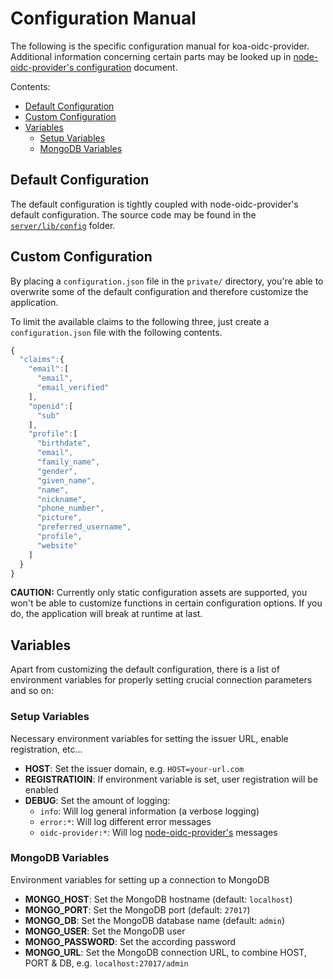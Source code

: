 # Configuration Manual

The following is the specific configuration manual for koa-oidc-provider. Additional information concerning certain parts may be looked up in [node-oidc-provider's configuration](https://github.com/panva/node-oidc-provider/blob/master/docs/configuration.md) document.

Contents:

* [Default Configuration](#default-configuration)
* [Custom Configuration](#custom-configuration)
* [Variables](#variables)
  * [Setup Variables](#setup-variables)
  * [MongoDB Variables](#mongodb-variables)

## Default Configuration

The default configuration is tightly coupled with node-oidc-provider's default configuration. The source code may be found in the [`server/lib/config`](/server/lib/config) folder.

## Custom Configuration

By placing a `configuration.json` file in the `private/` directory, you're able to overwrite some of the default configuration and therefore customize the application.

To limit the available claims to the following three, just create a `configuration.json` file with the following contents.

```javascript
{
  "claims":{
    "email":[
      "email",
      "email_verified"
    ],
    "openid":[
      "sub"
    ],
    "profile":[
      "birthdate",
      "email",
      "family_name",
      "gender",
      "given_name",
      "name",
      "nickname",
      "phone_number",
      "picture",
      "preferred_username",
      "profile",
      "website"
    ]
  }
}
```

**CAUTION:** Currently only static configuration assets are supported, you won't be able to customize functions in certain configuration options. If you do, the application will break at runtime at last.

## Variables

Apart from customizing the default configuration, there is a list of environment variables for properly setting crucial connection parameters and so on:

### Setup Variables

Necessary environment variables for setting the issuer URL, enable registration, etc...

* **HOST**: Set the issuer domain, e.g. `HOST=your-url.com`
* **REGISTRATIOIN**: If environment variable is set, user registration will be enabled
* **DEBUG**: Set the amount of logging:
  * `info`: Will log general information (a verbose logging)
  * `error:*`: Will log different error messages
  * `oidc-provider:*`: Will log [node-oidc-provider's](https://github.com/panva/node-oidc-provider) messages

### MongoDB Variables

Environment variables for setting up a connection to MongoDB

* **MONGO_HOST**: Set the MongoDB hostname (default: `localhost`)
* **MONGO_PORT**: Set the MongoDB port (default: `27017`)
* **MONGO_DB**: Set the MongoDB database name (default: `admin`)
* **MONGO_USER**: Set the MongoDB user
* **MONGO_PASSWORD**: Set the according password
* **MONGO_URL**: Set the MongoDB connection URL, to combine HOST, PORT & DB, e.g. `localhost:27017/admin`